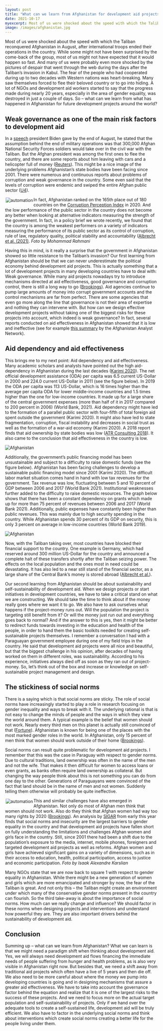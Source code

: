 ```yaml
---
layout: post
title: "What can we learn from Afghanistan for development aid projects around the globe? "
date: 2021-10-17
myexcerpt: Most of us were shocked about the speed with which the Taliban reconquered Afghanistan in August, after international troops ended their operations in the country. A lot of NGOs and development aid workers started to say that the progress made during nearly 20 years, especially in the area of gender equality, was destroyed in just a couple of days. So – what can we learn from what has happened in Afghanistan for future development projects around the world?    
image: /images/afghanistan.jpg
---
```


Most of us were shocked about the speed with which the Taliban reconquered Afghanistan in August, after international troops ended their operations in the country. While some might not have been surprised by the come-back of the group, most of us might not have expected that it would happen so fast. And many of us were probably even more shocked by the pictures of despair that went through the web during the days after the Taliban’s invasion in Kabul. The fear of the people who had cooperated during up to two decades with Western nations was heart-breaking. Many saw themselves forced to flee their beloved country or to go into hiding. A lot of NGOs and development aid workers started to say that the progress made during nearly 20 years, especially in the area of gender equality, was destroyed in just a couple of days. So – what can we learn from what has happened in Afghanistan for future development projects around the world?

## Weak governance as one of the main risk factors to development aid

In a [speech](https://www.whitehouse.gov/briefing-room/speeches-remarks/2021/08/31/remarks-by-president-biden-on-the-end-of-the-war-in-afghanistan/) president Biden gave by the end of August, he stated that the assumption behind the end of military operations was that 300,000 Afghan National Security Forces soldiers would take over in the civil war with the Taliban. But the Afghan president was among the first ones to flee the country, and there are some reports about him leaving with cars and a helicopter full of money ([Reuters]( https://www.reuters.com/world/asia-pacific/russia-says-afghan-president-fled-with-cars-helicopter-full-cash-ria-2021-08-16/)). This might be a nice image of the underlying problems Afghanistan’s state bodies have been facing since 2001. There were numerous and continuous reports about problems of corruption and weak governance in the country. Some even said that the levels of corruption were endemic and swiped the entire Afghan public sector ([U4]( https://www.u4.no/publications/afghanistan-overview-of-corruption-and-anti-corruption-with-a-focus-on-development-assistance)). 

<img src="/images/afghanistan.jpg" alt="automation" style="float:left;margin: 2px 2px 2px 2px;max-width:30%;"/>

In fact, Afghanistan ranked on the 165th place out of 180 countries on the [Corruption Perception Index](https://www.transparency.org/en/cpi/2020/index/nzl#) in 2020. And the low performance of the public sector in the country does not become any better when looking at alternative indicators measuring the strength of the government. In fact, in a policy brief we wrote recently, we found that the country is among the weakest performers on a variety of indicators measuring the performance of its public sector as its control of corruption, rule of law, regulatory quality, political stability and accountability ([Albrecht et al. (2021)](https://www.ifo.de/publikationen/2021/aufsatz-zeitschrift/ifo-migrationsmonitor-afghanistan-im-freien-fall-rueckkehr). *Foto by Mohammad Rahmani*   

Having this in mind, is it really a surprise that the government in Afghanistan showed so little resistance to the Taliban’s invasion? Our first learning from Afghanistan should be that we can never underestimate the political economy behind development aid projects. This is actually something that a lot of development projects in many developing countries have to deal with: Weak governance. While many aid projects nowadays try to introduce mechanisms directed at aid effectiveness, good governance and corruption control, there is still a long way to go ([Brookings](https://www.brookings.edu/opinions/aid-effectiveness-and-governance-the-good-the-bad-and-the-ugly/)). Aid agencies continue to pump large amounts of money into corrupt government accounts and the control mechanisms are far from perfect. There are some agencies that even go more along the line that governance is not their area of expertise and nothing they can intervene with. But how can we design effective development projects without taking one of the biggest risks for these projects into account, which indeed is weak governance? In fact, several reports conducted on aid effectiveness in Afghanistan showed that it is low and ineffective (see for example [this summary](https://www.afghanistan-analysts.org/en/reports/economy-development-environment/the-state-of-aid-and-poverty-in-2018-a-new-look-at-aid-effectiveness-in-afghanistan/) by the Afghanistan Analyst Network).  

## Aid dependency and aid effectiveness 

This brings me to my next point: Aid dependency and aid effectiveness. Many academic scholars and analysts have pointed out the high aid-dependency in Afghanistan during the last decades ([Karimi 2020](https://mpra.ub.uni-muenchen.de/105639/)). The net official development assistance (ODA) per capita was 6.5 current US-Dollar in 2000 and 224.0 current US-Dollar in 2011 (see the figure below). In 2019 the ODA per capita was 113 US-Dollar, which is 16 times higher than the average per capita ODA for lower middle-income countries and 1.5 times higher than the one for low-income countries. It made up for a large share of the central government expenses (more than half of it in 2017 compared to 200 percent in 2006) (World Bank, 2021). Aid dependency might have led to the formation of a parallel public sector with four-fifth of total foreign aid spent outside the government (Karimi 2020). It might also have led to state fragmentation, corruption, fiscal instability and decreases in social trust as well as the formation of a war-aid economy (Karimi 2020). A 2018 report finds that aid ownership by state bodies was low ([ATR Consulting 2018](https://reliefweb.int/sites/reliefweb.int/files/resources/aid_effectiveness_in_afhganistan_march_2018_0.pdf)). It also came to the conclusion that aid effectiveness in the country is low.   

<img src="/images/afghanistan1.png" alt="Afghanistan" style="max-width:100%;"/>

Additionally, the government’s public financing model has been unsustainable and subject to a difficulty to raise domestic funds (see the figure below). Afghanistan has been facing challenges to develop a sustainable public financing model since 2001 (Karimi 2020). The difficult labor market situation comes hand in hand with low tax revenues for the government. Tax revenue was low, fluctuating between 5 and 10 percent of GDP between 2006 and 2017 (World Bank 2021). Institutional weaknesses further added to the difficulty to raise domestic resources. The graph below shows that there has been a constant dependency on grants which made up for more than 75 percent of revenues between 2006 and 2017 (World Bank 2021). Additionally, public expenses have constantly been higher than public revenues. This was mainly due to high security spending in the country. While Afghanistan spends 30 percent of its GDP on security, this is only 3 percent on average in low-income countries (World Bank 2019).   

<img src="/images/afghanistan2.png" alt="Afghanistan" style="max-width:100%;"/>

Now, with the Taliban taking over, most countries have blocked their financial support to the country. One example is Germany, which had reserved around 300 million US-Dollar for the country and announced a complete halt of these transfers shortly after the Taliban seizing power. The effects on the local population and the ones most in need could be devastating. It has also led to a near still stand of the financial sector, as a large share of the Central Bank’s money is stored abroad ([Albrecht et al.](https://www.ifo.de/publikationen/2021/aufsatz-zeitschrift/ifo-migrationsmonitor-afghanistan-im-freien-fall-rueckkehr)). 

Our second learning from Afghanistan should be about sustainability and self-sustainability of development aid. When we design projects or start initiatives in development countries, we have to take a critical stand on what we are constructing. We should take the time to think about if the money really goes where we want it to go. We also have to ask ourselves what happens if the project-money runs out. Will the population the project is targeting still benefit from it? Or will the money just run out and everything goes back to normal? And if the answer to this is yes, then it might be better to redirect funds towards investing in the education and health of the people, in order to hand them the basic toolkits needed for creating self-sustainable projects themselves. I remember a conversation I had with a Paraguayan government employee during one of my field trips in the country. He said that development aid projects were all nice and beautiful, but that the biggest challenge in his opinion, after decades of having worked on them in different roles, was sustainability. According to his experience, initiatives always died off as soon as they ran out of project-money. So, let’s think out of the box and increase or knowledge on self-sustainable project management and design.  

## The stickiness of social norms 

There is a saying which is that social norms are sticky. The role of social norms have increasingly started to play a role in research focusing on gender inequality and ways to break with it. The underlying rational is that is not easy to change the minds of people and the ways in which they view the world around them. A typical example is the belief that women should not work. Nearly every third men on this planet is actually still convinced of that ([Fortune]( https://fortune.com/2017/03/08/study-men-think-women-should-stay-home/)). Afghanistan is known for being one of the places with the most marked gender roles in the world. In Afghanistan, only 15 percent of men think that women should work outside of their home ([Brookings](https://www.brookings.edu/essay/the-fate-of-womens-rights-in-afghanistan/)). 

Social norms can result quite problematic for development aid projects. I remember that this was the case in Paraguay with respect to gender norms. Due to cultural traditions, land ownership was often in the name of the men and not the wife. That makes it then difficult for women to access loans or even grants, as banks often require land ownership as collateral. But changing the way people think about this is not something you can do from one day to the other. Generations of Paraguayans were convinced of the fact that land should be in the name of men and not women. Suddenly telling them otherwise will probably be quite ineffective. 

<img src="/images/afghanwomen.jpg" alt="automation" style="float:left;margin: 2px 2px 2px 2px;max-width:25%;"/>

This and similar challenges have also emerged in Afghanistan. Not only do most of Afghan men think that women should not work. Also do they think that Afghan women had way too many rights by 2020  ([Brookings](https://www.brookings.edu/essay/the-fate-of-womens-rights-in-afghanistan/)). An analysis by [SIGAR](https://www.sigar.mil/interactive-reports/gender-equality/index.html) from early this year finds that social norms and insecurity are the largest barriers to gender equality in the country and that development aid projects have fallen short on fully understanding the limitations and challenges Afghan women and girls face in the country. Still, since 2001 there had been a shift due to the population’s exposure to the media, internet, mobile phones, foreigners and targeted development aid projects as well as reforms. Afghan women and girls have achieved significant gains on a variety of dimensions, such as in their access to education, health, political participation, access to justice and economic participation. *Foto by Isaak Alexandre Karslian*


Many NGOs state that we are now back to square 1 with respect to gender equality in Afghanistan. While there might be a new generation of women and girls which are more emancipated and stronger by now, the fear of the Taliban is great. And not only this – the Taliban might create an environment under which many of the conservative gender norms present in the country can flourish. 
So the third take-away is about the importance of social norms. How much can we really change and influence? We should factor in these norms when designing projects and interventions and understand how powerful they are. They are also important drivers behind the sustainability of development aid. 
  
## Conclusion 
Summing up – what can we learn from Afghanistan? What we can learn is that we might need a paradigm shift when thinking about development aid. Yes, we will always need development aid flows financing the immediate needs of people suffering from hunger and health problems, as is also very visible in Afghanistan right now. But besides that, we need a shift away from traditional aid projects which often have a live of 5 years and then die off. We also need to be more careful about where the money we pump into developing countries is going and in designing mechanisms that assure a greater aid effectiveness. We have to take into account the governance factor behind the equation and realize that it is one of the largest risks to the success of these projects. And we need to focus more on the actual target population and self-sustainability of projects. Only if we hand over the adequate tools to create a self-sustained life, development aid will be truly efficient. We also have to factor in the underlying social norms and think about interventions which create social norms creating a better life for the people living under them. 

